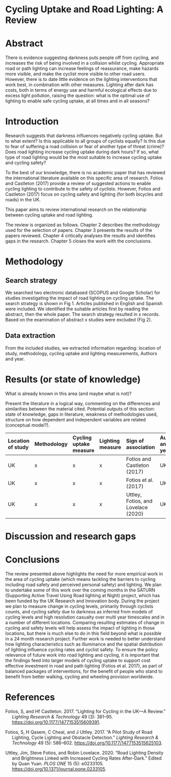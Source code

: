 Cycling Uptake and Road Lighting: A Review
================

# Abstract

<!-- Linear cycling infrastructure at ground level, such as cycle lanes, have received the bulk of research and policy attention in relation to investment in walking and cycling. -->
<!-- However, localised treatments such as appropriate lighting and cycle parking can have a major impact on cyclability. -->

There is evidence suggesting darkness puts people off from cycling, and
increases the risk of being involved in a collision whilst cycling.
Appropriate road or path lighting can increase feelings of reassurance,
make hazards more visible, and make the cyclist more visible to other
road users. However, there is to date little evidence on the lighting
interventions that work best, in combination with other measures.
Lighting after dark has costs, both in terms of energy use and harmful
ecological effects due to excess light pollution, raising the question:
what is the optimal use of lighting to enable safe cycling uptake, at
all times and in all seasons?

<!-- "Lighting to see and lighting to be seen by".-->

# Introduction

Research suggests that darkness influences negatively cycling uptake.
But to what extent? Is this applicable to all groups of cyclists
equally? Is this due to fear of suffering a road collision or fear of
another type of threat (crime)? Does road lighting increase cycling
uptake during dark hours? If so, what type of road lighting would be the
most suitable to increase cycling uptake and cycling safety?

To the best of our knowledge, there is no academic paper that has
reviewed the international literature available on this specific area of
research. Fotios and Castleton (2017) provide a review of suggested
actions to enable cycling lighting to contribute to the safety of
cyclists. However, Fotios and Castleton (2017) focus on cycling safety
and lighting (for both bicycles and roads) in the UK.

This paper aims to review international research on the relationship
between cycling uptake and road lighting.

<!-- Concepts to define? -->
<!-- E.g. road lighting? -->

The review is organized as follows. Chapter 2 describes the methodology
used for the selection of papers. Chapter 3 presents the results of the
papers reviewed. Chapter 4 critically analyses the results and
identifies gaps in the research. Chapter 5 closes the work with the
conclusions.

# Methodology

<!-- Good practice review methodology: Scheepers et al., 2014. -->

## Search strategy

We searched two electronic databased (SCOPUS and Google Scholar) for
studies investigating the impact of road lighting on cycling uptake. The
search strategy is shown in Fig 1. Articles published in English and
Spanish were included. We identified the suitable articles first by
reading the abstract, then the whole paper. The search strategy resulted
in x records. Based on the examination of abstract x studies were
excluded (Fig 2).

<!-- Selection of papers: SCOPUS search engine (any other? e.g. Google Scholar). -->
<!-- How have been systematically 'searched'? -->
<!-- Keywords used. -->
<!-- Boolean operators (AND, OR, NOT). -->
<!-- Information to provide: Databases Languages included Keywords Search strategy -->
<!-- We need to define scope of the review - we are looking at papers that: Investigate the effects of light and lighting in some way, including road lighting or ambient light, but excluding other types of lighting such as cycle-mounted lighting Relate to cycling rates or cycling propensity, i.e. not related to cyclist safety? -->
<!-- Other parameters for scope? -->

## Data extraction

From the included studies, we extracted information regarding: location
of study, methodology, cycling uptake and lighting measurements, Authors
and year.

# Results (or state of knowledge)

What is already known in this area (and maybe what is not)?

Present the literature in a logical way, commenting on the differences
and similarities between the material cited. Potential outputs of this
section: state of knowledge, gaps in literature, weakness of
methodologies used, structure on how dependent and independent variables
are related (conceptual model?).

<!-- Table with a summary of the most relevant literature. -->
<table class="table" style="margin-left: auto; margin-right: auto;">
<thead>
<tr>
<th style="text-align:left;">
Location of study
</th>
<th style="text-align:left;">
Methodology
</th>
<th style="text-align:left;">
Cycling uptake measure
</th>
<th style="text-align:left;">
Lighting measure
</th>
<th style="text-align:left;">
Sign of association
</th>
<th style="text-align:left;">
Authors and year
</th>
</tr>
</thead>
<tbody>
<tr>
<td style="text-align:left;">
UK
</td>
<td style="text-align:left;">
x
</td>
<td style="text-align:left;">
x
</td>
<td style="text-align:left;">
x
</td>
<td style="text-align:left;">
Fotios and Castleton (2017)
</td>
<td style="text-align:left;">
UK
</td>
</tr>
<tr>
<td style="text-align:left;">
UK
</td>
<td style="text-align:left;">
x
</td>
<td style="text-align:left;">
x
</td>
<td style="text-align:left;">
x
</td>
<td style="text-align:left;">
Fotios et al. (2017)
</td>
<td style="text-align:left;">
UK
</td>
</tr>
<tr>
<td style="text-align:left;">
UK
</td>
<td style="text-align:left;">
x
</td>
<td style="text-align:left;">
x
</td>
<td style="text-align:left;">
x
</td>
<td style="text-align:left;">
Uttley, Fotios, and Lovelace (2020)
</td>
<td style="text-align:left;">
UK
</td>
</tr>
</tbody>
</table>

# Discussion and research gaps

# Conclusions

<!-- Interpretation of the material. -->

The review presented above highlights the need for more empirical work
in the area of cycling uptake (which means tackling the barriers to
cycling including road safety and perceived personal safety) and
lighting. We plan to undertake some of this work over the coming months
in the SATURN (Supporting Active Travel Using Road lighting at Night)
project, which has been funded by the UK Research and Innovation body.
During the project we plan to measure change in cycling levels,
primarily through cyclists counts, and cycling safety due to darkness as
inferred from models of cycling levels and high resolution casualty over
multi year timescales and in a number of different locations. Comparing
resulting estimates of change in cycling and safety levels will help
assess the impact of lighting in those locations, but there is much else
to do in this field beyond what is possible in a 24 month research
project. Further work is needed to better understand how lighting
characteristics such as illuminance and the spatial distribution of
lighting influence cycling rates and cyclist safety. To ensure the
policy relevance of future work into road lighting and cycling, it is
important that the findings feed into larger models of cycling uptake to
support cost effective investment in road and path lighting (Fotios et
al. 2017), as part of balanced packages of interventions, for the
benefit of people who stand to benefit from better walking, cycling and
wheeling provision worldwide.

# References

<div id="refs" class="references csl-bib-body hanging-indent">

<div id="ref-fotios_lighting_2017" class="csl-entry">

Fotios, S, and Hf Castleton. 2017. “Lighting for Cycling in the UK—A
Review.” *Lighting Research & Technology* 49 (3): 381–95.
<https://doi.org/10.1177/1477153515609391>.

</div>

<div id="ref-fotios_pilot_2017" class="csl-entry">

Fotios, S, H Qasem, C Cheal, and J Uttley. 2017. “A Pilot Study of Road
Lighting, Cycle Lighting and Obstacle Detection.” *Lighting Research &
Technology* 49 (5): 586–602. <https://doi.org/10.1177/1477153515625103>.

</div>

<div id="ref-uttley_road_2020" class="csl-entry">

Uttley, Jim, Steve Fotios, and Robin Lovelace. 2020. “Road Lighting
Density and Brightness Linked with Increased Cycling Rates After-Dark.”
Edited by Quan Yuan. *PLOS ONE* 15 (5): e0233105.
<https://doi.org/10.1371/journal.pone.0233105>.

</div>

</div>
